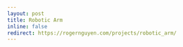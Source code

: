```yaml
---
layout: post
title: Robotic Arm
inline: false
redirect: https://rogernguyen.com/projects/robotic_arm/
---
```


